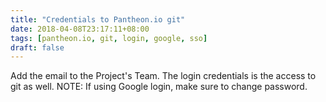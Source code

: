 ```yaml
---
title: "Credentials to Pantheon.io git"
date: 2018-04-08T23:17:11+08:00
tags: [pantheon.io, git, login, google, sso]
draft: false
---
```


Add the email to the Project's Team. The login credentials is the access to git as well.
NOTE: If using Google login, make sure to change password.
